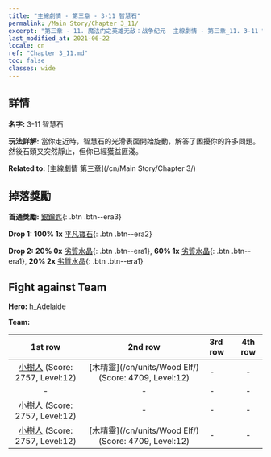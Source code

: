 ```yaml
---
title: "主線劇情 - 第三章 - 3-11 智慧石"
permalink: /Main Story/Chapter 3_11/
excerpt: "第三章 - 11. 魔法门之英雄无敌：战争纪元  主線劇情 - 第三章_11. 3-11 智慧石"
last_modified_at: 2021-06-22
locale: cn
ref: "Chapter 3_11.md"
toc: false
classes: wide
---
```


## 詳情

 **名字:** 3-11 智慧石

 **玩法詳解:** 當你走近時，智慧石的光滑表面開始旋動，解答了困擾你的許多問題。然後石頭又突然靜止，但你已經獲益匪淺。

 **Related to:** [主線劇情 第三章](/cn/Main Story/Chapter 3/)

## 掉落獎勵

 **首通獎勵:** [銀鑰匙](/cn/Items/con_693/){: .btn .btn--era3}

 **Drop 1:** **100% 1x** [平凡寶石](/cn/Items/mat_10/){: .btn .btn--era2}

 **Drop 2:** **20% 0x** [劣質水晶](/cn/Items/mat_5/){: .btn .btn--era1}, **60% 1x** [劣質水晶](/cn/Items/mat_5/){: .btn .btn--era1}, **20% 2x** [劣質水晶](/cn/Items/mat_5/){: .btn .btn--era1}


## Fight against Team
 **Hero:** h_Adelaide

 **Team:**


  | 1st row | 2nd row | 3rd row | 4th row |
  |:----:|:----:|:----|:----:|
  | [小樹人](/cn/units/Treant/) (Score: 2757, Level:12)  | [木精靈](/cn/units/Wood Elf/) (Score: 4709, Level:12)  | - | - |
  | - | - | - | - |
  | [小樹人](/cn/units/Treant/) (Score: 2757, Level:12)  | - | - | - |
  | [小樹人](/cn/units/Treant/) (Score: 2757, Level:12)  | [木精靈](/cn/units/Wood Elf/) (Score: 4709, Level:12)  | - | - |


